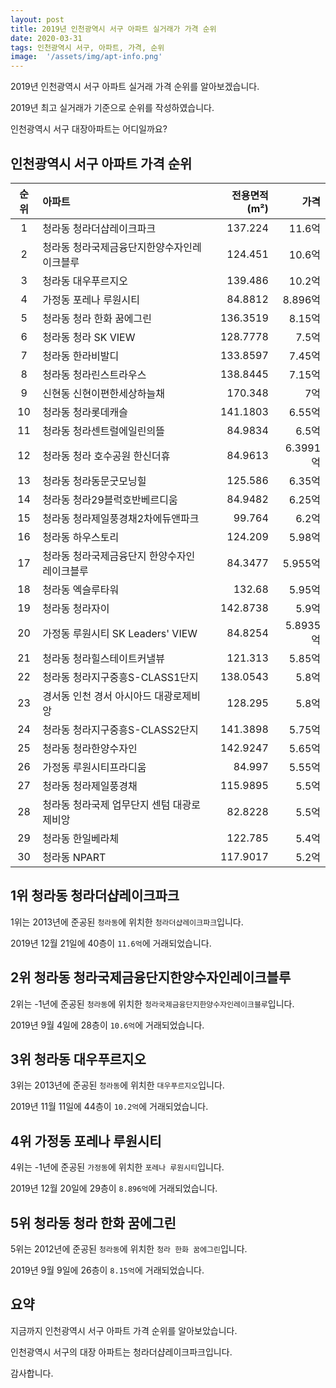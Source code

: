 ```yaml
---
layout: post
title: 2019년 인천광역시 서구 아파트 실거래가 가격 순위
date: 2020-03-31
tags: 인천광역시 서구, 아파트, 가격, 순위
image:  '/assets/img/apt-info.png'
---
```


2019년 인천광역시 서구 아파트 실거래 가격 순위를 알아보겠습니다.

2019년 최고 실거래가 기준으로 순위를 작성하였습니다.

인천광역시 서구 대장아파트는 어디일까요?

## 인천광역시 서구 아파트 가격 순위

|순위|아파트|전용면적(m²)|가격|
|:---:|:------|---:|---:|
|1|청라동 청라더샵레이크파크|137.224|11.6억|
|2|청라동 청라국제금융단지한양수자인레이크블루|124.451|10.6억|
|3|청라동 대우푸르지오|139.486|10.2억|
|4|가정동 포레나 루원시티|84.8812|8.896억|
|5|청라동 청라 한화 꿈에그린|136.3519|8.15억|
|6|청라동 청라 SK VIEW|128.7778|7.5억|
|7|청라동 한라비발디|133.8597|7.45억|
|8|청라동 청라린스트라우스|138.8445|7.15억|
|9|신현동 신현이편한세상하늘채|170.348|7억|
|10|청라동 청라롯데캐슬|141.1803|6.55억|
|11|청라동 청라센트럴에일린의뜰|84.9834|6.5억|
|12|청라동 청라 호수공원 한신더휴|84.9613|6.3991억|
|13|청라동 청라동문굿모닝힐|125.586|6.35억|
|14|청라동 청라29블럭호반베르디움|84.9482|6.25억|
|15|청라동 청라제일풍경채2차에듀앤파크|99.764|6.2억|
|16|청라동 하우스토리|124.209|5.98억|
|17|청라동 청라국제금융단지 한양수자인 레이크블루|84.3477|5.955억|
|18|청라동 엑슬루타워|132.68|5.95억|
|19|청라동 청라자이|142.8738|5.9억|
|20|가정동 루원시티 SK Leaders' VIEW|84.8254|5.8935억|
|21|청라동 청라힐스테이트커낼뷰|121.313|5.85억|
|22|청라동 청라지구중흥S-CLASS1단지|138.0543|5.8억|
|23|경서동 인천 경서 아시아드 대광로제비앙|128.295|5.8억|
|24|청라동 청라지구중흥S-CLASS2단지|141.3898|5.75억|
|25|청라동 청라한양수자인|142.9247|5.65억|
|26|가정동 루원시티프라디움|84.997|5.55억|
|27|청라동 청라제일풍경채|115.9895|5.5억|
|28|청라동 청라국제 업무단지 센텀 대광로제비앙|82.8228|5.5억|
|29|청라동 한일베라체|122.785|5.4억|
|30|청라동 NPART|117.9017|5.2억|



## 1위 청라동 청라더샵레이크파크

1위는 2013년에 준공된 `청라동`에 위치한 `청라더샵레이크파크`입니다.

2019년 12월 21일에 40층이 `11.6억`에 거래되었습니다.

<!-- * 카카오맵 - 지도퍼가기 -->
<!-- 1. 지도 노드 -->
<div id="daumRoughmapContainer1585860777582" class="root_daum_roughmap root_daum_roughmap_landing"></div>

<!--
	2. 설치 스크립트
	* 지도 퍼가기 서비스를 2개 이상 넣을 경우, 설치 스크립트는 하나만 삽입합니다.
-->
<script charset="UTF-8" class="daum_roughmap_loader_script" src="https://ssl.daumcdn.net/dmaps/map_js_init/roughmapLoader.js"></script>

<!-- 3. 실행 스크립트 -->
<script charset="UTF-8">
	new daum.roughmap.Lander({
		"timestamp" : "1585860777582",
		"key" : "xrxk",
		"mapWidth" : "320",
		"mapHeight" : "180"
	}).render();
</script>

## 2위 청라동 청라국제금융단지한양수자인레이크블루

2위는 -1년에 준공된 `청라동`에 위치한 `청라국제금융단지한양수자인레이크블루`입니다.

2019년 9월 4일에 28층이 `10.6억`에 거래되었습니다.

<!-- * 카카오맵 - 지도퍼가기 -->
<!-- 1. 지도 노드 -->
<div id="daumRoughmapContainer1585860769176" class="root_daum_roughmap root_daum_roughmap_landing"></div>

<!--
	2. 설치 스크립트
	* 지도 퍼가기 서비스를 2개 이상 넣을 경우, 설치 스크립트는 하나만 삽입합니다.
-->
<script charset="UTF-8" class="daum_roughmap_loader_script" src="https://ssl.daumcdn.net/dmaps/map_js_init/roughmapLoader.js"></script>

<!-- 3. 실행 스크립트 -->
<script charset="UTF-8">
	new daum.roughmap.Lander({
		"timestamp" : "1585860769176",
		"key" : "xrxj",
		"mapWidth" : "320",
		"mapHeight" : "180"
	}).render();
</script>

## 3위 청라동 대우푸르지오

3위는 2013년에 준공된 `청라동`에 위치한 `대우푸르지오`입니다.

2019년 11월 11일에 44층이 `10.2억`에 거래되었습니다.

<!-- * 카카오맵 - 지도퍼가기 -->
<!-- 1. 지도 노드 -->
<div id="daumRoughmapContainer1585860762009" class="root_daum_roughmap root_daum_roughmap_landing"></div>

<!--
	2. 설치 스크립트
	* 지도 퍼가기 서비스를 2개 이상 넣을 경우, 설치 스크립트는 하나만 삽입합니다.
-->
<script charset="UTF-8" class="daum_roughmap_loader_script" src="https://ssl.daumcdn.net/dmaps/map_js_init/roughmapLoader.js"></script>

<!-- 3. 실행 스크립트 -->
<script charset="UTF-8">
	new daum.roughmap.Lander({
		"timestamp" : "1585860762009",
		"key" : "xrxi",
		"mapWidth" : "320",
		"mapHeight" : "180"
	}).render();
</script>

## 4위 가정동 포레나 루원시티

4위는 -1년에 준공된 `가정동`에 위치한 `포레나 루원시티`입니다.

2019년 12월 20일에 29층이 `8.896억`에 거래되었습니다.

<!-- * 카카오맵 - 지도퍼가기 -->
<!-- 1. 지도 노드 -->
<div id="daumRoughmapContainer1585860748104" class="root_daum_roughmap root_daum_roughmap_landing"></div>

<!--
	2. 설치 스크립트
	* 지도 퍼가기 서비스를 2개 이상 넣을 경우, 설치 스크립트는 하나만 삽입합니다.
-->
<script charset="UTF-8" class="daum_roughmap_loader_script" src="https://ssl.daumcdn.net/dmaps/map_js_init/roughmapLoader.js"></script>

<!-- 3. 실행 스크립트 -->
<script charset="UTF-8">
	new daum.roughmap.Lander({
		"timestamp" : "1585860748104",
		"key" : "xrxh",
		"mapWidth" : "320",
		"mapHeight" : "180"
	}).render();
</script>

## 5위 청라동 청라 한화 꿈에그린

5위는 2012년에 준공된 `청라동`에 위치한 `청라 한화 꿈에그린`입니다.

2019년 9월 9일에 26층이 `8.15억`에 거래되었습니다.

<!-- * 카카오맵 - 지도퍼가기 -->
<!-- 1. 지도 노드 -->
<div id="daumRoughmapContainer1585860740568" class="root_daum_roughmap root_daum_roughmap_landing"></div>

<!--
	2. 설치 스크립트
	* 지도 퍼가기 서비스를 2개 이상 넣을 경우, 설치 스크립트는 하나만 삽입합니다.
-->
<script charset="UTF-8" class="daum_roughmap_loader_script" src="https://ssl.daumcdn.net/dmaps/map_js_init/roughmapLoader.js"></script>

<!-- 3. 실행 스크립트 -->
<script charset="UTF-8">
	new daum.roughmap.Lander({
		"timestamp" : "1585860740568",
		"key" : "xrxg",
		"mapWidth" : "320",
		"mapHeight" : "180"
	}).render();
</script>


## 요약

지금까지 인천광역시 서구 아파트 가격 순위를 알아보았습니다.

인천광역시 서구의 대장 아파트는 청라더샵레이크파크입니다.

감사합니다.

